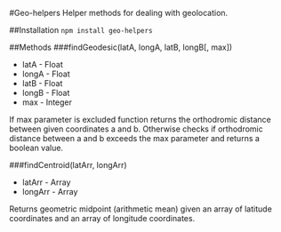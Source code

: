 #Geo-helpers
Helper methods for dealing with geolocation.

##Installation
```npm install geo-helpers```

##Methods
###findGeodesic(latA, longA, latB, longB[, max])
* latA - Float
* longA - Float
* latB - Float
* longB - Float
* max - Integer

If max parameter is excluded function returns the orthodromic distance between given coordinates a and b. Otherwise checks if orthodromic distance between a and b exceeds the max parameter and returns a boolean value.

###findCentroid(latArr, longArr)
* latArr - Array
* longArr - Array

Returns geometric midpoint (arithmetic mean) given an array of latitude coordinates and an array of longitude coordinates.